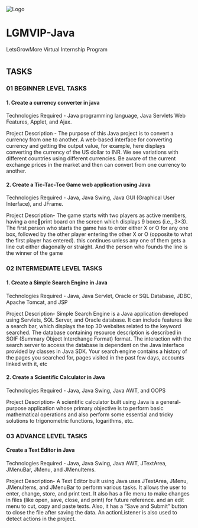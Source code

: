 
![Logo](https://letsgrowmore.in/wp-content/uploads/2021/05/cropped-growmore-removebg-preview.png)




# LGMVIP-Java 
LetsGrowMore Virtual Internship Program
#
## TASKS

### 01 BEGINNER LEVEL TASKS

 #### 1. Create a currency converter in java

 Technologies Required - 
 Java programming language, Java Servlets Web Features, Applet, and Ajax.
 
 Project Description - 
 The purpose of this Java project is to convert a currency from one to another. A web-based interface for converting currency and getting the output value, for example, here displays converting the currency of
 the US dollar to INR. We see variations with different countries using different currencies. Be aware of the current exchange prices in the market and then can convert from one currency to another.
 #### 2. Create a Tic-Tac-Toe Game web application using Java

Technologies Required - Java, Java Swing, Java GUI (Graphical User Interface), and JFrame.

Project Description- The game starts with two players as active members, having a oneprint board on the screen which displays 9 boxes (i.e., 3×3). The first
person who starts the game has to enter either X or O for any one box, followed by the other player entering the other X or O (opposite to what the first player has entered). this continues unless any one of
them gets a line cut either diagonally or straight. And the person who founds the line is the winner of the game


### 02 INTERMEDIATE LEVEL TASKS
 #### 1. Create a Simple Search Engine in Java

Technologies Required - Java, Java Servlet, Oracle or SQL Database, JDBC, Apache Tomcat, and JSP

Project Description- Simple Search Engine is a Java application developed using Servlets, SQL Server, and Oracle database. It can include features like a search bar, which displays the top 30 websites related to the keyword searched. The database containing resource description is described in SOIF (Summary Object
Interchange Format) format. The interaction with the search server to access the database is dependent on the Java interface provided by classes in Java
SDK. Your search engine contains a history of the pages you searched for, pages visited in the past few days, accounts linked with it, etc

 #### 2. Create a Scientific Calculator in Java

Technologies Required - Java, Java Swing, Java AWT, and OOPS

Project Description- A scientific calculator built using Java is a general-purpose application whose primary objective is to perform basic mathematical operations and also perform some essential and
tricky solutions to trigonometric functions, logarithms, etc.


### 03 ADVANCE LEVEL TASKS
 #### Create a Text Editor in Java

 Technologies Required - Java, Java Swing, Java AWT,   JTextArea, JMenuBar, JMenu, and JMenuItems.

Project Description- A Text Editor built using Java uses JTextArea, JMenu, JMenuItems, and JMenuBar to perform various tasks. It allows the user to enter, change, store, and print text. It also has a file menu to make changes in files (like open, save, close, and print) for future reference. and an edit menu to cut, copy and paste texts. Also, it has a “Save and Submit” button to close the file after saving the data. An actionListener is also used to detect actions in the project.
